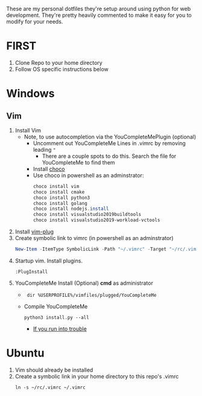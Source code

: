 These are my personal dotfiles they're setup around using python for web development.
They're pretty heavily commented to make it easy for you to modify for your needs.

# FIRST
1. Clone Repo to your home directory
2. Follow OS specific instructions below

# Windows
## Vim
1. Install Vim
    * Note, to use autocompletion via the YouCompleteMePlugin (optional)
        * Uncomment out YouCompleteMe Lines in .vimrc by removing leading ```"```
            * There are a couple spots to do this. Search the file for YouCompleteMe to find them
        * Install [choco](https://chocolatey.org/install)
        * Use choco in powershell as an adminstrator:
            ```powershell
            choco install vim
            choco install cmake
            choco install python3
            choco install golang
            choco install nodejs.install
            choco install visualstudio2019buildtools
            choco install visualstudio2019-workload-vctools
            ```
2. Install [vim-plug](https://github.com/junegunn/vim-plug)
3. Create symbolic link to vimrc (in powershell as an adminstrator)
    ```powershell
    New-Item -ItemType SymbolicLink -Path "~/.vimrc" -Target "~/rc/.vimrc"
    ```
4. Startup vim. Install plugins.
    ```
    :PlugInstall
    ```
5. YouCompleteMe Install (Optional) **cmd** as administrator
    * ```shell
       dir %USERPROFILE%/vimfiles/plugged/YouCompleteMe
    * Compile YouCompleteMe
        ```shell
        python3 install.py --all
        ```
        * [If you run into trouble](https://github.com/ycm-core/YouCompleteMe#windows)

# Ubuntu
1. Vim should already be installed
2. Create a symbolic link in your home directory to this repo's .vimrc
    ```shell
    ln -s ~/rc/.vimrc ~/.vimrc
    ```
